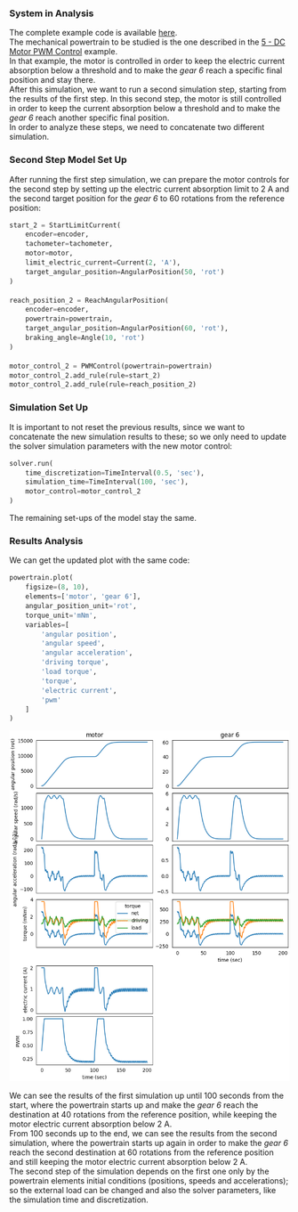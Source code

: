 ### System in Analysis

The complete example code is available
[here](https://github.com/AndreaBlengino/gearpy/blob/master/docs/source/examples/8_multiple_simulation_concatenation/multiple_simulation_concatenation.py).  
The mechanical powertrain to be studied is the one described in the 
[5 - DC Motor PWM Control](https://gearpy.readthedocs.io/en/latest/examples/5_dc_motor_pwm_control/index.html) 
example.  
In that example, the motor is controlled in order to keep the electric
current absorption below a threshold and to make the *gear 6* reach a 
specific final position and stay there.  
After this simulation, we want to run a second simulation step, starting
from the results of the first step. In this second step, the motor is 
still controlled in order to keep the current absorption below a 
threshold and to make the *gear 6* reach another specific final 
position.  
In order to analyze these steps, we need to concatenate two different 
simulation.

### Second Step Model Set Up

After running the first step simulation, we can prepare the motor 
controls for the second step by setting up the electric current 
absorption limit to 2 A and the second target position for the *gear 6* 
to 60 rotations from the reference position:

```python
start_2 = StartLimitCurrent(
    encoder=encoder,
    tachometer=tachometer,
    motor=motor,
    limit_electric_current=Current(2, 'A'),
    target_angular_position=AngularPosition(50, 'rot')
)

reach_position_2 = ReachAngularPosition(
    encoder=encoder,
    powertrain=powertrain,
    target_angular_position=AngularPosition(60, 'rot'),
    braking_angle=Angle(10, 'rot')
)

motor_control_2 = PWMControl(powertrain=powertrain)
motor_control_2.add_rule(rule=start_2)
motor_control_2.add_rule(rule=reach_position_2)
```

### Simulation Set Up

It is important to not reset the previous results, since we want to 
concatenate the new simulation results to these; so we only need to 
update the solver simulation parameters with the new motor control:

```python
solver.run(
    time_discretization=TimeInterval(0.5, 'sec'),
    simulation_time=TimeInterval(100, 'sec'),
    motor_control=motor_control_2
)
```

The remaining set-ups of the model stay the same.

### Results Analysis

We can get the updated plot with the same code:

```python
powertrain.plot(
    figsize=(8, 10),
    elements=['motor', 'gear 6'],
    angular_position_unit='rot',
    torque_unit='mNm',
    variables=[
        'angular position',
        'angular speed',
        'angular acceleration',
        'driving torque',
        'load torque',
        'torque',
        'electric current',
        'pwm'
    ]
)
```

![](images/plot.png)

We can see the results of the first simulation up until 100 seconds from 
the start, where the powertrain starts up and make the *gear 6* reach 
the destination at 40 rotations from the reference position, while 
keeping the motor electric current absorption below 2 A.  
From 100 seconds up to the end, we can see the results from the second 
simulation, where the powertrain starts up again in order to make the 
*gear 6* reach the second destination at 60 rotations from the reference 
position and still keeping the motor electric current absorption below 
2 A.  
The second step of the simulation depends on the first one only by the 
powertrain elements initial conditions (positions, speeds and 
accelerations); so the external load can be changed and also the solver 
parameters, like the simulation time and discretization.
